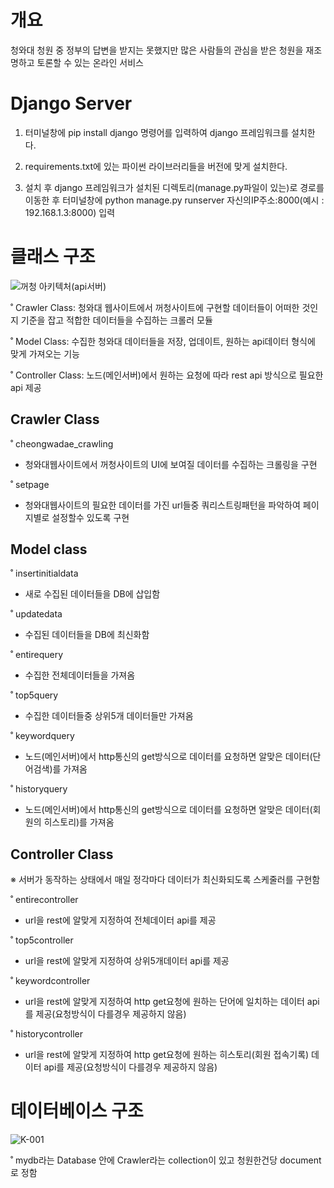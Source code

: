 # 개요

청와대 청원 중 정부의 답변을 받지는 못했지만 많은 사람들의 관심을 받은 청원을 재조명하고 토론할 수 있는 온라인 서비스

# Django Server

1. 터미널창에 pip install django 명령어를 입력하여 django 프레임워크를 설치한다.

2. requirements.txt에 있는 파이썬 라이브러리들을 버전에 맞게 설치한다.

3. 설치 후 django 프레임워크가 설치된 디렉토리(manage.py파일이 있는)로 경로를 이동한 후 터미널창에 python manage.py runserver 자신의IP주소:8000(예시 : 192.168.1.3:8000) 입력

# 클래스 구조
![꺼청 아키텍처(api서버)](https://user-images.githubusercontent.com/41987854/58460233-2d69c880-8168-11e9-99c6-8ca5f9c692fe.jpg)

˚ Crawler Class: 청와대 웹사이트에서 꺼청사이트에 구현할 데이터들이 어떠한 것인지 기준을 잡고 적합한 데이터들을 수집하는 크롤러 모듈

˚ Model Class: 수집한 청와대 데이터들을 저장, 업데이트, 원하는 api데이터 형식에 맞게 가져오는 기능

˚ Controller Class: 노드(메인서버)에서 원하는 요청에 따라 rest api 방식으로 필요한 api 제공

## Crawler Class

˚ cheongwadae_crawling
 - 청와대웹사이트에서 꺼청사이트의 UI에 보여질 데이터를 수집하는 크롤링을 구현

˚ setpage
 - 청와대웹사이트의 필요한 데이터를 가진 url들중 쿼리스트링패턴을 파악하여 페이지별로 설정할수 있도록 구현

## Model class

˚ insertinitialdata
  - 새로 수집된 데이터들을 DB에 삽입함
  
˚ updatedata
  - 수집된 데이터들을 DB에 최신화함

˚ entirequery
  - 수집한 전체데이터들을 가져옴 
  
˚ top5query
  - 수집한 데이터들중 상위5개 데이터들만 가져옴
  
˚ keywordquery
  - 노드(메인서버)에서 http통신의 get방식으로 데이터를 요청하면 알맞은 데이터(단어검색)를 가져옴 
  
˚ historyquery
  - 노드(메인서버)에서 http통신의 get방식으로 데이터를 요청하면 알맞은 데이터(회원의 히스토리)를 가져옴

## Controller Class

※ 서버가 동작하는 상태에서 매일 정각마다 데이터가 최신화되도록 스케줄러를 구현함

˚ entirecontroller
 - url을 rest에 알맞게 지정하여 전체데이터 api를 제공
 
˚ top5controller
 - url을 rest에 알맞게 지정하여 상위5개데이터 api를 제공
 
˚ keywordcontroller
 - url을 rest에 알맞게 지정하여 http get요청에 원하는 단어에 일치하는 데이터 api를 제공(요청방식이 다를경우 제공하지 않음)
 
˚ historycontroller
 - url을 rest에 알맞게 지정하여 http get요청에 원하는 히스토리(회원 접속기록) 데이터 api를 제공(요청방식이 다를경우 제공하지 않음)
 
 # 데이터베이스 구조
  ![K-001](https://user-images.githubusercontent.com/41987854/58462772-80924a00-816d-11e9-9544-8afc11edeb31.jpg)

˚ mydb라는 Database 안에 Crawler라는 collection이 있고 청원한건당 document로 정함 


